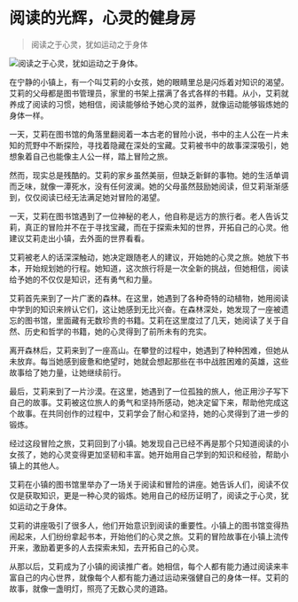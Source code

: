 # 阅读的光辉，心灵的健身房

> 阅读之于心灵，犹如运动之于身体

![阅读之于心灵，犹如运动之于身体。](/images/415f2f9f8bce429c8bb30fbef8db6f26.jpg)

在宁静的小镇上，有一个叫艾莉的小女孩，她的眼睛里总是闪烁着对知识的渴望。艾莉的父母都是图书管理员，家里的书架上摆满了各式各样的书籍。从小，艾莉就养成了阅读的习惯，她相信，阅读能够给予她心灵的滋养，就像运动能够锻炼她的身体一样。

一天，艾莉在图书馆的角落里翻阅着一本古老的冒险小说，书中的主人公在一片未知的荒野中不断探险，寻找着隐藏在深处的宝藏。艾莉被书中的故事深深吸引，她想象着自己也能像主人公一样，踏上冒险之旅。

然而，现实总是残酷的。艾莉的家乡虽然美丽，但缺乏新鲜的事物。她的生活单调而乏味，就像一潭死水，没有任何波澜。她的父母虽然鼓励她阅读，但艾莉渐渐感到，仅仅阅读已经无法满足她对冒险的渴望。

一天，艾莉在图书馆遇到了一位神秘的老人，他自称是远方的旅行者。老人告诉艾莉，真正的冒险并不在于寻找宝藏，而在于探索未知的世界，开拓自己的心灵。他建议艾莉走出小镇，去外面的世界看看。

艾莉被老人的话深深触动，她决定跟随老人的建议，开始她的心灵之旅。她放下书本，开始规划她的行程。她知道，这次旅行将是一次全新的挑战，但她相信，阅读给予她的不仅仅是知识，还有勇气和力量。

艾莉首先来到了一片广袤的森林。在这里，她遇到了各种奇特的动植物，她用阅读中学到的知识来辨认它们，这让她感到无比兴奋。在森林深处，她发现了一座被遗忘的图书馆，里面藏有无数珍贵的书籍。艾莉在这里度过了几天，她阅读了关于自然、历史和哲学的书籍，她的心灵得到了前所未有的充实。

离开森林后，艾莉来到了一座高山。在攀登的过程中，她遇到了种种困难，但她从未放弃。每当她感到疲惫和绝望时，她就会想起那些在书中战胜困难的英雄，这些故事给了她力量，让她继续前行。

最后，艾莉来到了一片沙漠。在这里，她遇到了一位孤独的旅人，他正用沙子写下自己的故事。艾莉被这位旅人的勇气和坚持所感动，她决定留下来，帮助他完成这个故事。在共同创作的过程中，艾莉学会了耐心和坚持，她的心灵得到了进一步的锻炼。

经过这段冒险之旅，艾莉回到了小镇。她发现自己已经不再是那个只知道阅读的小女孩了，她的心灵变得更加坚韧和丰富。她开始用自己学到的知识和经验，帮助小镇上的其他人。

艾莉在小镇的图书馆里举办了一场关于阅读和冒险的讲座。她告诉人们，阅读不仅仅是获取知识，更是一种心灵的锻炼。她用自己的经历证明了，阅读之于心灵，犹如运动之于身体。

艾莉的讲座吸引了很多人，他们开始意识到阅读的重要性。小镇上的图书馆变得热闹起来，人们纷纷拿起书本，开始他们的心灵之旅。艾莉的冒险故事在小镇上流传开来，激励着更多的人去探索未知，去开拓自己的心灵。

从那以后，艾莉成为了小镇的阅读推广者。她相信，每个人都有能力通过阅读来丰富自己的内心世界，就像每个人都有能力通过运动来强健自己的身体一样。艾莉的故事，就像一盏明灯，照亮了无数心灵的道路。